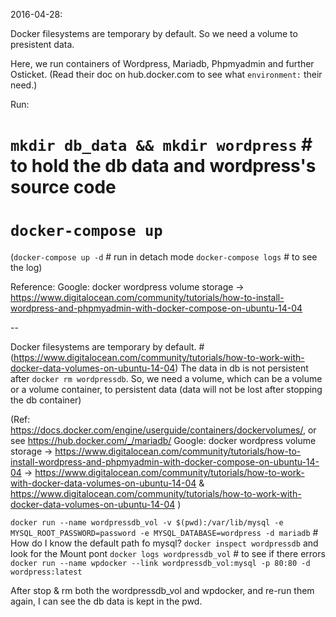 2016-04-28:

Docker filesystems are temporary by default.
So we need a volume to presistent data.

Here, we run containers of Wordpress, Mariadb, Phpmyadmin and further Osticket. (Read their doc on hub.docker.com to see what `environment:` their need.)

Run:
# `mkdir db_data && mkdir wordpress` # to hold the db data and wordpress's source code
# `docker-compose up`

(`docker-compose up -d` # run in detach mode
`docker-compose logs` # to see the log)

Reference:
Google: docker wordpress volume storage -> https://www.digitalocean.com/community/tutorials/how-to-install-wordpress-and-phpmyadmin-with-docker-compose-on-ubuntu-14-04

--

Docker filesystems are temporary by default. #  (https://www.digitalocean.com/community/tutorials/how-to-work-with-docker-data-volumes-on-ubuntu-14-04)
The data in db is not persistent after `docker rm wordpressdb`.
So, we need a volume, which can be a volume or a volume container, to persistent data (data will not be lost after stopping the db container)

(Ref:
https://docs.docker.com/engine/userguide/containers/dockervolumes/, or see https://hub.docker.com/_/mariadb/
Google: docker wordpress volume storage -> https://www.digitalocean.com/community/tutorials/how-to-install-wordpress-and-phpmyadmin-with-docker-compose-on-ubuntu-14-04 -> https://www.digitalocean.com/community/tutorials/how-to-work-with-docker-data-volumes-on-ubuntu-14-04 & https://www.digitalocean.com/community/tutorials/how-to-work-with-docker-data-volumes-on-ubuntu-14-04
)

`docker run --name wordpressdb_vol -v $(pwd):/var/lib/mysql -e MYSQL_ROOT_PASSWORD=password -e MYSQL_DATABASE=wordpress -d mariadb` # How do I know the default path fo mysql? `docker inspect wordpressdb` and look for the Mount pont
`docker logs wordpressdb_vol` # to see if there errors
`docker run --name wpdocker --link wordpressdb_vol:mysql -p 80:80 -d wordpress:latest`

After stop & rm both the wordpressdb_vol and wpdocker, and re-run them again, I can see the db data is kept in the pwd.
